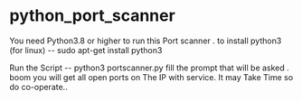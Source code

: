 # python_port_scanner
You need Python3.8 or higher to run this Port scanner .
to install python3 (for linux) -- sudo apt-get install python3

Run the Script -- python3 portscanner.py 
fill the prompt that will be asked .
boom you will get all open ports on The IP with service. It may Take Time so do co-operate..
